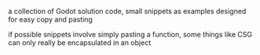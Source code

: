 a collection of Godot solution code, small snippets as examples designed for easy copy and pasting

if possible snippets involve simply pasting a function, some things like CSG can only really be encapsulated in an object



